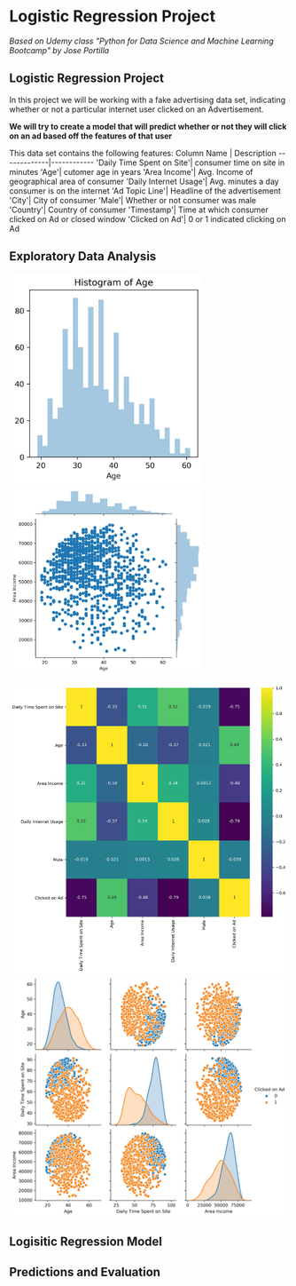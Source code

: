 # Logistic Regression Project
*Based on Udemy class "Python for Data Science and Machine Learning Bootcamp" by Jose Portilla*

## Logistic Regression Project ##
In this project we will be working with a fake advertising data set, indicating whether or not a particular internet user clicked on an Advertisement. 

__We will try to create a model that will predict whether or not they will click on an ad based off the features of that user__

This data set contains the following features:
Column Name | Description
-------------|------------
'Daily Time Spent on Site'| consumer time on site in minutes
'Age'| cutomer age in years
'Area Income'| Avg. Income of geographical area of consumer
'Daily Internet Usage'| Avg. minutes a day consumer is on the internet
'Ad Topic Line'| Headline of the advertisement
'City'| City of consumer
'Male'| Whether or not consumer was male
'Country'| Country of consumer
'Timestamp'| Time at which consumer clicked on Ad or closed window
'Clicked on Ad'| 0 or 1 indicated clicking on Ad

## Exploratory Data Analysis ## 

<img src="https://github.com/nasriv/Udemy_LogisiticRegression/blob/master/AgeHist.jpg" width="350"> <img src="https://github.com/nasriv/Udemy_LogisiticRegression/blob/master/Joint_AgeAreaIncome.jpg" width="350"> 

<img src="https://github.com/nasriv/Udemy_LogisiticRegression/blob/master/heatmap.jpg" width="700">

<img src="https://github.com/nasriv/Udemy_LogisiticRegression/blob/master/pairplot.jpg" width="700">

## Logisitic Regression Model ## 
## Predictions and Evaluation ##
